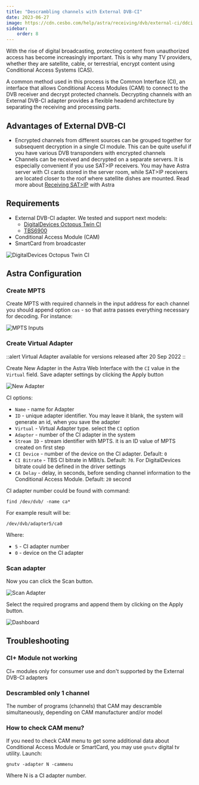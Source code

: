 ```yaml
---
title: "Descrambling channels with External DVB-CI"
date: 2023-06-27
image: https://cdn.cesbo.com/help/astra/receiving/dvb/external-ci/ddci.jpg
sidebar:
    order: 8
---
```


With the rise of digital broadcasting, protecting content from unauthorized access has become increasingly important. This is why many TV providers, whether they are satellite, cable, or terrestrial, encrypt content using Conditional Access Systems (CAS).

A common method used in this process is the Common Interface (CI), an interface that allows Conditional Access Modules (CAM) to connect to the DVB receiver and decrypt protected channels. Decrypting channels with an External DVB-CI adapter provides a flexible headend architecture by separating the receiving and processing parts.

## Advantages of External DVB-CI

- Encrypted channels from different sources can be grouped together for subsequent decryption in a single CI module. This can be quite useful if you have various DVB transponders with encrypted channels
- Channels can be received and decrypted on a separate servers. It is especially convenient if you use SAT>IP receivers. You may have Astra server with CI cards stored in the server room, while SAT>IP receivers are located closer to the roof where satellite dishes are mounted. Read more about [Receiving SAT>IP](./satip-client) with Astra

## Requirements

- External DVB-CI adapter. We tested and support next models:
    - [DigitalDevices Octopus Twin CI](https://www.digital-devices.eu/shop/en/accessoires/bridge/266/digital-devices-octopus-twin-ci-double-ci-slot-with-2-expansionports)
    - [TBS6900](https://www.tbsdtv.com/products/tbs6900-dvb-dual-pci-e-card.html)
- Conditional Access Module (CAM)
- SmartCard from broadcaster

![DigitalDevices Octopus Twin CI](https://cdn.cesbo.com/help/astra/receiving/dvb/external-ci/ddci.jpg)

## Astra Configuration

### Create MPTS

Create MPTS with required channels in the input address for each channel you should append option `cas` - so that astra passes everything necessary for decoding. For instance:

![MPTS Inputs](https://cdn.cesbo.com/help/astra/receiving/dvb/external-ci/mpts.png)

### Create Virtual Adapter

::alert
Virtual Adapter available for versions released after 20 Sep 2022
::

Create New Adapter in the Astra Web Interface with the `CI` value in the `Virtual` field. Save adapter settings by clicking the Apply button

![New Adapter](https://cdn.cesbo.com/help/astra/receiving/dvb/external-ci/new-adapter.png)

CI options:

- `Name` - name for Adapter
- `ID` - unique adapter identifier. You may leave it blank, the system will generate an id, when you save the adapter
- `Virtual` - Virtual Adapter type. select the `CI` option
- `Adapter` - number of the CI adapter in the system
- `Stream ID` - stream identifier with MPTS. it is an ID value of MPTS created on first step
- `CI Device` - number of the device on the CI adapter. Default: `0`
- `CI Bitrate` - TBS CI bitrate in MBit/s. Default: `70`. For DigitalDevices bitrate could be defined in the driver settings
- `CA Delay` - delay, in seconds, before sending channel information to the Conditional Access Module. Default: `20` second

CI adapter number could be found with command:

```
find /dev/dvb/ -name ca*
```

For example result will be:

```
/dev/dvb/adapter5/ca0
```

Where:

- `5` - CI adapter number
- `0` - device on the CI adapter

### Scan adapter

Now you can click the Scan button.

![Scan Adapter](https://cdn.cesbo.com/help/astra/receiving/dvb/external-ci/scan.png)

Select the required programs and append them by clicking on the Apply button.

![Dashboard](https://cdn.cesbo.com/help/astra/receiving/dvb/external-ci/dashboard.png)

## Troubleshooting

### CI+ Module not working

CI+ modules only for consumer use and don't supported by the External DVB-CI adapters

### Descrambled only 1 channel

The number of programs (channels) that CAM may descramble simultaneously, depending on CAM manufacturer and/or model

### How to check CAM menu?

If you need to check CAM menu to get some additional data about Conditional Access Module or SmartCard, you may use `gnutv` digital tv utility. Launch:

```
gnutv -adapter N -cammenu
```

Where N is a CI adapter number.
